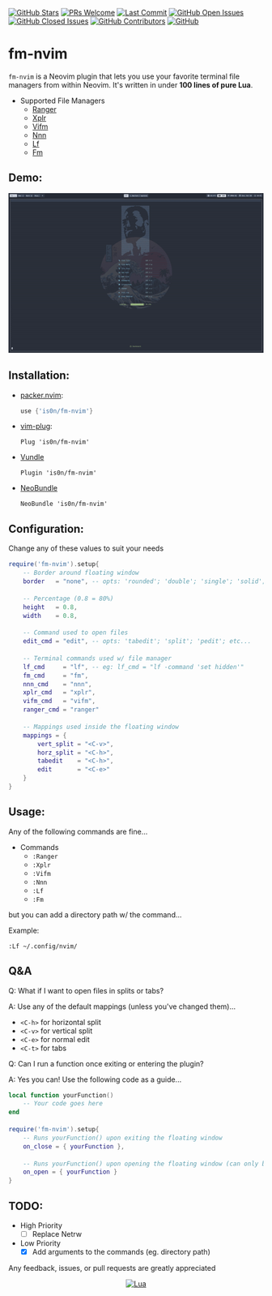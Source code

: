 [![GitHub Stars](https://img.shields.io/github/stars/is0n/fm-nvim.svg?style=social&label=Star&maxAge=2592000)](https://github.com/is0n/fm-nvim/stargazers/)
[![PRs Welcome](https://img.shields.io/badge/PRs-welcome-brightgreen.svg)](http://makeapullrequest.com)
[![Last Commit](https://img.shields.io/github/last-commit/is0n/fm-nvim)](https://github.com/is0n/fm-nvim/pulse)
[![GitHub Open Issues](https://img.shields.io/github/issues/is0n/fm-nvim.svg)](https://github.com/is0n/fm-nvim/issues/)
[![GitHub Closed Issues](https://img.shields.io/github/issues-closed/is0n/fm-nvim.svg)](https://github.com/is0n/fm-nvim/issues?q=is%3Aissue+is%3Aclosed)
[![GitHub Contributors](https://img.shields.io/github/contributors/is0n/fm-nvim.svg)](https://github.com/is0n/fm-nvim/graphs/contributors/)
[![GitHub](https://img.shields.io/github/license/is0n/fm-nvim?logo=GNU)](https://github.com/is0n/fm-nvim/blob/master/LICENSE)

# fm-nvim
`fm-nvim` is a Neovim plugin that lets you use your favorite terminal file managers from within Neovim. It's written in under **100 lines of pure Lua**.

* Supported File Managers
	* [Ranger](https://github.com/ranger/ranger)
	* [Xplr](https://github.com/sayanarijit/xplr)
	* [Vifm](https://github.com/vifm/vifm)
	* [Nnn](https://github.com/jarun/nnn)
	* [Lf](https://github.com/gokcehan/lf)
	* [Fm](https://github.com/knipferrc/fm)

## Demo:
![Demo](Demo.gif)

## Installation:
* [packer.nvim](https://github.com/wbthomason/packer.nvim):
	```lua
	use {'is0n/fm-nvim'}
	```
* [vim-plug](https://github.com/junegunn/vim-plug):
	```vim
	Plug 'is0n/fm-nvim'
	```
* [Vundle](https://github.com/VundleVim/Vundle.vim)
	```vim
	Plugin 'is0n/fm-nvim'
	```
* [NeoBundle](https://github.com/Shougo/neobundle.vim)
	```vim
	NeoBundle 'is0n/fm-nvim'
	```

## Configuration:
Change any of these values to suit your needs
```lua
require('fm-nvim').setup{
	-- Border around floating window
	border   = "none", -- opts: 'rounded'; 'double'; 'single'; 'solid'; 'shawdow'

	-- Percentage (0.8 = 80%)
	height   = 0.8,
	width    = 0.8,

	-- Command used to open files
	edit_cmd = "edit", -- opts: 'tabedit'; 'split'; 'pedit'; etc...

	-- Terminal commands used w/ file manager
	lf_cmd     = "lf", -- eg: lf_cmd = "lf -command 'set hidden'"
	fm_cmd     = "fm",
	nnn_cmd    = "nnn",
	xplr_cmd   = "xplr",
	vifm_cmd   = "vifm",
	ranger_cmd = "ranger"

	-- Mappings used inside the floating window
	mappings = {
		vert_split = "<C-v>",
		horz_split = "<C-h>",
		tabedit    = "<C-h>",
		edit       = "<C-e>"
	}
}
```

## Usage:
Any of the following commands are fine...
* Commands
	* `:Ranger`
	* `:Xplr`
	* `:Vifm`
	* `:Nnn`
	* `:Lf`
	* `:Fm`

but you can add a directory path w/ the command...

Example:
```
:Lf ~/.config/nvim/
```

## Q&A
Q: What if I want to open files in splits or tabs?

A: Use any of the default mappings (unless you've changed them)...
* `<C-h>` for horizontal split
* `<C-v>` for vertical split
* `<C-e>` for normal edit
* `<C-t>` for tabs

Q: Can I run a function once exiting or entering the plugin?

A: Yes you can! Use the following code as a guide...
```lua
local function yourFunction()
	-- Your code goes here
end

require('fm-nvim').setup{
	-- Runs yourFunction() upon exiting the floating window
	on_close = { yourFunction },

	-- Runs yourFunction() upon opening the floating window (can only be functions)
	on_open = { yourFunction }
}
```

## TODO:
* High Priority
	* [ ] Replace Netrw
* Low Priority
	* [x] Add arguments to the commands (eg. directory path)

Any feedback, issues, or pull requests are greatly appreciated

<div align="center" id="madewithlua">
	
[![Lua](https://img.shields.io/badge/Made%20with%20Lua-blue.svg?style=for-the-badge&logo=lua)](#madewithlua)
	
</div>
